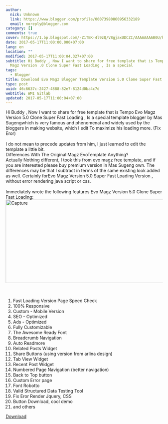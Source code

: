 ```yaml
---
author:
  nick: Unknown
  link: https://www.blogger.com/profile/00073980860956332189
  email: noreply@blogger.com
category: []
comments: true
cover: https://1.bp.blogspot.com/-Z1TBK-4l9zQ/V8gjaxUDCZI/AAAAAAAAB0U/hP_YpKpX2HUSmc6EDoJTG-7UYr3xVzIFACLcB/s640/Capture.PNG
date: 2017-05-17T11:00:00.000+07:00
lang: en
location: ""
modified: 2017-05-17T11:00:04.327+07:00
subtitle: Hi Buddy , Now I want to share for free template that is Tempo Evo
  Magz Version .0 Clone Super Fast Loading , Is a special
tags:
  - Blogger
title: Download Evo Magz Blogger Template Version 5.0 Clone Super Fast Loading
type: post
uuid: 46c6637c-2427-4888-82e7-8124d0ba4c7d
webtitle: WMI Gitlab
updated: 2017-05-17T11:00:04+07:00
---
```


<div id=""><div dir="ltr">Hi Buddy , Now I want to share for free template that is Tempo Evo Magz         Version 5.0 Clone Super Fast Loading , Is a special template blogger by         Mas Sugengwhich is very famous and phenomenal and widely used by the         bloggers in making website, which I edit To maximize his loading more.         (Fix Eror)         <br><br>I do not mean to precede updates from him, I just learned to edit the         template a little bit.         <br>Differences With The Original Magz EvoTemplate Anything?         <br>Actually Nothing different, I took this from evo magz free template,         and if you are interested please buy premium version in Mas Sugeng own.         The differences may be that I subtract in terms of the same existing         look added as well. Certainly forEvo Magz Version 5.0 Super Fast         Loading Version , without error rendering java script or css.         <br><br>Immediately wrote the following features Evo Magz Version 5.0 Clone         Super Fast Loading:         <br><div><a href="https://1.bp.blogspot.com/-Z1TBK-4l9zQ/V8gjaxUDCZI/AAAAAAAAB0U/hP_YpKpX2HUSmc6EDoJTG-7UYr3xVzIFACLcB/s1600/Capture.PNG" rel="noopener noreferer nofollow">                <img alt="Capture" border="0" height="267" src="https://1.bp.blogspot.com/-Z1TBK-4l9zQ/V8gjaxUDCZI/AAAAAAAAB0U/hP_YpKpX2HUSmc6EDoJTG-7UYr3xVzIFACLcB/s640/Capture.PNG" title="Capture" width="640">            </a>        </div><br></div></div><div align="center"><ins><br></ins></div><div id="post26922161256793568700"><ol><li>            Fast Loading Version Page Speed ​​Check         </li><li>            100% Responsive         </li><li>            Custom - Mobile Version         </li><li>            SEO - Optimized         </li><li>            Ads - Optimized         </li><li>            Fully Customizable         </li><li>            The Awesome Ready Font         </li><li>            Breadcrumb Navigation         </li><li>            Auto Readmore         </li><li>            Related Posts Widget         </li><li>            Share Buttons (using version from arlina design)         </li><li>            Tab View Widget         </li><li>            Recent Post Widget         </li><li>            Numbered Page Navigation (better navigation)         </li><li>            Back to Top button         </li><li>            Custom Error page         </li><li>            Font Robotto         </li><li>            Valid Structured Data Testing Tool         </li><li>            Fix Eror Render Jquery, CSS         </li><li>            Button Download, cool demo         </li><li>            and others         </li></ol><div><a href="https://userscloud.com/4rs98anl3hm7&amp;usg=ALkJrhigv_vKSGakz-dCcHLBpjxX2l8Eog" rel="noopener noreferer nofollow" target="_blank">            Download         </a>    </div><div><br></div></div>